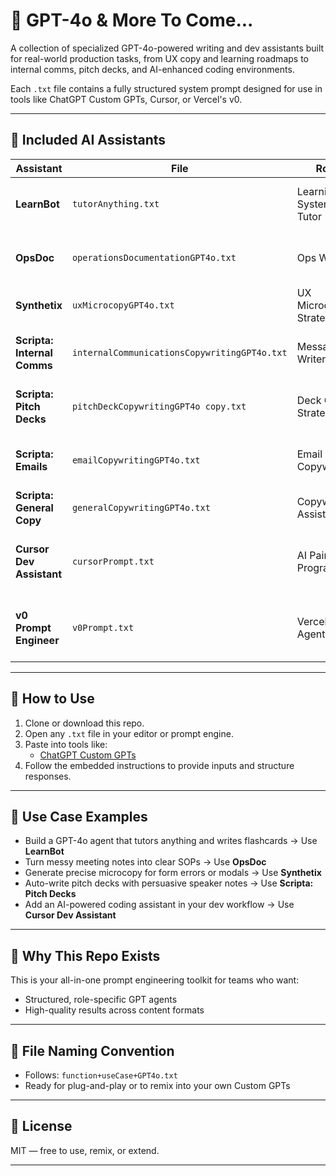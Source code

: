 # 🤖 GPT-4o & More To Come...

A collection of specialized GPT-4o-powered writing and dev assistants built for real-world production tasks, from UX copy and learning roadmaps to internal comms, pitch decks, and AI-enhanced coding environments.

Each `.txt` file contains a fully structured system prompt designed for use in tools like ChatGPT Custom GPTs, Cursor, or Vercel's v0.

---

## 🧠 Included AI Assistants

| Assistant | File | Role | Specializations |
|----------|------|------|------------------|
| **LearnBot** | `tutorAnything.txt` | Learning Systems Tutor | Study plans, flashcards, quizzes, roadmaps |
| **OpsDoc** | `operationsDocumentationGPT4o.txt` | Ops Writer | SOPs, onboarding docs, meeting summaries |
| **Synthetix** | `uxMicrocopyGPT4o.txt` | UX Microcopy Strategist | Buttons, modals, tooltips, error states |
| **Scripta: Internal Comms** | `internalCommunicationsCopywritingGPT4o.txt` | Messaging Writer | Updates, announcements, internal newsletters |
| **Scripta: Pitch Decks** | `pitchDeckCopywritingGPT4o copy.txt` | Deck Copy Strategist | Investor decks, sales enablement, narrative flow |
| **Scripta: Emails** | `emailCopywritingGPT4o.txt` | Email Copywriter | Outreach, campaigns, lifecycle messages |
| **Scripta: General Copy** | `generalCopywritingGPT4o.txt` | Copywriting Assistant | Brand copy, ads, long-form, web content |
| **Cursor Dev Assistant** | `cursorPrompt.txt` | AI Pair Programmer | IDE-aware code edits, tool-calling, linting, context-aware development |
| **v0 Prompt Engineer** | `v0Prompt.txt` | Vercel MDX Agent | Full-stack React/Next.js scaffolds using MDX, Tailwind, shadcn/ui |

---

## 🧰 How to Use

1. Clone or download this repo.
2. Open any `.txt` file in your editor or prompt engine.
3. Paste into tools like:
   - [ChatGPT Custom GPTs](https://chat.openai.com/gpts)
4. Follow the embedded instructions to provide inputs and structure responses.

---

## 🧪 Use Case Examples

- Build a GPT-4o agent that tutors anything and writes flashcards → Use **LearnBot**
- Turn messy meeting notes into clear SOPs → Use **OpsDoc**
- Generate precise microcopy for form errors or modals → Use **Synthetix**
- Auto-write pitch decks with persuasive speaker notes → Use **Scripta: Pitch Decks**
- Add an AI-powered coding assistant in your dev workflow → Use **Cursor Dev Assistant**

---

## 📌 Why This Repo Exists

This is your all-in-one prompt engineering toolkit for teams who want:
- Structured, role-specific GPT agents
- High-quality results across content formats

---

## 📂 File Naming Convention

- Follows: `function+useCase+GPT4o.txt`
- Ready for plug-and-play or to remix into your own Custom GPTs

---

## 📜 License

MIT — free to use, remix, or extend.

---

